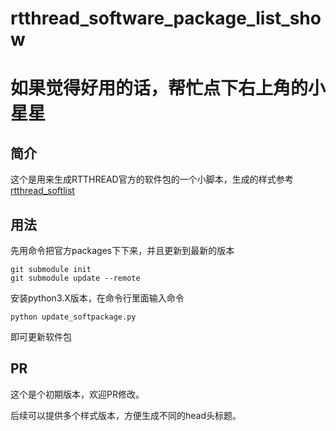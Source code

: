 # rtthread_software_package_list_show

# 如果觉得好用的话，帮忙点下右上角的小星星

## 简介

这个是用来生成RTTHREAD官方的软件包的一个小脚本，生成的样式参考   [rtthread_softlist](rtthread_softlist.md)

## 用法

先用命令把官方packages下下来，并且更新到最新的版本

```
git submodule init
git submodule update --remote
```

安装python3.X版本，在命令行里面输入命令

```
python update_softpackage.py
```

即可更新软件包

## PR

这个是个初期版本，欢迎PR修改。

后续可以提供多个样式版本，方便生成不同的head头标题。



